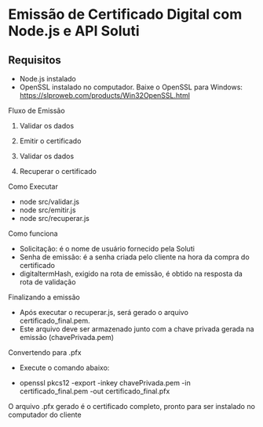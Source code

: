 # Emissão de Certificado Digital com Node.js e API Soluti

## Requisitos

- Node.js instalado
- OpenSSL instalado no computador.
Baixe o OpenSSL para Windows: https://slproweb.com/products/Win32OpenSSL.html

Fluxo de Emissão
1. Validar os dados

2. Emitir o certificado

3. Validar os dados

4. Recuperar o certificado

Como Executar

- node src/validar.js  
- node src/emitir.js  
- node src/recuperar.js

Como funciona
- Solicitação: é o nome de usuário fornecido pela Soluti
- Senha de emissão: é a senha criada pelo cliente na hora da compra do certificado
- digitaltermHash, exigido na rota de emissão, é obtido na resposta da rota de validação

Finalizando a emissão

- Após executar o recuperar.js, será gerado o arquivo certificado_final.pem.
- Este arquivo deve ser armazenado junto com a chave privada gerada na emissão (chavePrivada.pem)

Convertendo para .pfx

- Execute o comando abaixo:

- openssl pkcs12 -export -inkey chavePrivada.pem -in certificado_final.pem -out certificado_final.pfx

O arquivo .pfx gerado é o certificado completo, pronto para ser instalado no computador do cliente
